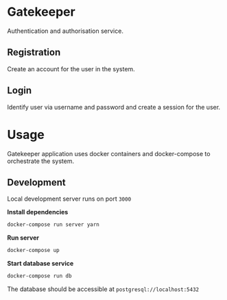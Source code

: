 Gatekeeper
==========

Authentication and authorisation service.

## Registration
Create an account for the user in the system.

## Login
Identify user via username and password and create a session for the user.


# Usage
Gatekeeper application uses docker containers and docker-compose to orchestrate the system.

## Development
Local development server runs on port `3000`

__Install dependencies__
```sh
docker-compose run server yarn
```

__Run server__
```sh
docker-compose up
```

__Start database service__
```sh
docker-compose run db
```
The database should be accessible at 
`postgresql://localhost:5432`